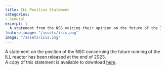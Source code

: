 ```yaml
---
title: ILL Position Statement
categories: 
- General
excerpt: |
  A statement from the NSG voicing their opinion on the future of the ILL
feature_image: "/assets/isis.png"
image: "/assets/isis.png"
---
```


A statement on the position of the NSG concerning the future running of the ILL reactor has been released at the end of 2023.  
A copy of this statement is available to download [here](./assets/uk-nsg-ill-position.pdf).
